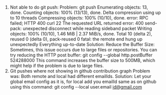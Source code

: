 1. Not able to do git push:
    Problem:
        git push
        Enumerating objects: 13, done.
        Counting objects: 100% (13/13), done.
        Delta compression using up to 10 threads
        Compressing objects: 100% (10/10), done.
        error: RPC failed; HTTP 400 curl 22 The requested URL returned error: 400
        send-pack: unexpected disconnect while reading sideband packet
        Writing objects: 100% (10/10), 1.46 MiB | 2.37 MiB/s, done.
        Total 10 (delta 2), reused 0 (delta 0), pack-reused 0
        fatal: the remote end hung up unexpectedly
        Everything up-to-date
    Solution: Reduce the Buffer Size: Sometimes, this issue occurs due to large files or repositories. You can try reducing the HTTP post buffer:
        git config --global http.postBuffer 524288000
    This command increases the buffer size to 500MB, which might help if the problem is due to large files.
2. Git pushes where not showing in github contribution graph
    Problem was: Both remote and local had different emailIds.
    Solution: Let your global email config as it is, for local add you emailId same as on github using this command: git config --local user.email id@gmail.com

